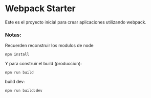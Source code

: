 # Webpack Starter

Este es el proyecto inicial para crear aplicaciones utilizando webpack.

### Notas:

Recuerden reconstruir los modulos de node
```
npm install
```

Y para construir el build (produccion):

```
npm run build
```

build dev:
```
npm run build:dev
```
